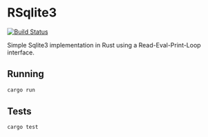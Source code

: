 # RSqlite3

[![Build Status](https://travis-ci.com/drdgvhbh/rsqlite3.svg?branch=master)](https://travis-ci.com/drdgvhbh/rsqlite3)

Simple Sqlite3 implementation in Rust using a Read-Eval-Print-Loop interface.

## Running

```sh
cargo run
```

## Tests

```sh
cargo test
```
